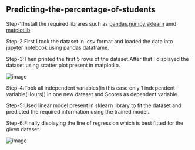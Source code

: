 ## Predicting-the-percentage-of-students
Step-1:Install the required librares such as [pandas](https://pandas.pydata.org/docs/getting_started/install.html),[numpy](https://numpy.org/install/),[sklearn](https://scikit-learn.org/stable/install.html) amd [matplotlib](https://pypi.org/project/matplotlib/)

Step-2:First I took the dataset in .csv format and loaded the data into jupyter notebook using pandas dataframe.

Step-3:Then printed the first 5 rows of the dataset.After that I displayed the dataset using scatter plot present in matplotlib.

![image](https://user-images.githubusercontent.com/107453756/188656840-e7cd12e5-c584-4edb-830a-16641793f672.png)

Step-4:Took all independent variables(in this case only 1 independent variable(Hours)) in one new dataset and Scores as dependent variable.

Step-5:Used linear model present in sklearn library to fit the dataset and predicted the required information using the trained model.

Step-6:Finally displaying the line of regression which is best fitted for the given dataset.

![image](https://user-images.githubusercontent.com/107453756/188659282-ca44daf6-9381-4c82-8ae3-18e6a4e99200.png)
